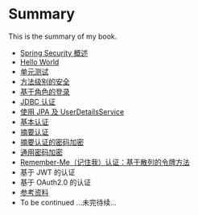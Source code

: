 # Summary

This is the summary of my book.

* [Spring Security 概述](docs/overview.md)
* [Hello World](docs/hello-world.md)
* [单元测试](docs/hello-world-test.md)
* [方法级别的安全](docs/method-security.md)
* [基于角色的登录](docs/role-base-login.md)
* [JDBC 认证](docs/jdbc-authentication.md)
* [使用 JPA 及 UserDetailsService](docs/jpa-userdetailsservice.md)
* [基本认证](docs/basic-authentication.md)
* [摘要认证](docs/digest-authentication.md)
* [摘要认证的密码加密](docs/digest-password-encode.md)
* [通用密码加密](dosc/password-encoder.md)
* [Remember-Me（记住我）认证：基于散列的令牌方法](dosc/remember-me-hash.md)
* 基于 JWT 的认证
* 基于 OAuth2.0 的认证
* [参考资料](docs/references.md)
* To be continued ...未完待续...
